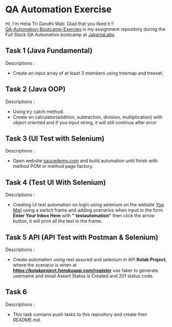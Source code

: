 # QA Automation Exercise

Hi, I'm Helia Tri Gandhi Wati. Glad that you liked it !!  
[QA-Automation-Bootcamp-Exercies](https://github.com/heliagandhi/QA-Automation-Bootcamp-Exercies) is my assignment repository during the Full Stack QA Automation bootcamp at [JakartaLabs](https://jakartalabs.com/).

## Task 1 (Java Fundamental)
Descriptions :
- Create an input array of at least 3 members using treemap and treeset.

## Task 2 (Java OOP)
Descriptions :
- Using try catch method.
- Create an calculator(addition, subtraction, division, multiplication) with object oriented and if you input string, it will still continue after error

## Task 3 (UI Test with Selenium)
Descriptions :
- Open website [saucedemo.com](https://www.saucedemo.com/) and build automation until finish with method POM or method page factory.

## Task 4 (Test UI With Selenium)
Descriptions :
- Creating UI test automation on login using selenium on the website [Yop Mail](https://yopmail.com/en/) using a switch frame and adding scenarios when input in the form **Enter Your Inbox Here** with **" testautomation"** then click the arrow button, it will print all the text in the frame.

## Task 5 API (API Test with Postman & Selenium)
Descriptions :
- Create automation using rest assured and selenium in API **Kolak Project**, where the scenario is when at **https://kolakproject.herokuapp.com/register** use faker to generate username and email Assert Status is Created and 201 status code.

## Task 6
Descriptions :
- This task contains push tasks to this repository and create their README.md.
